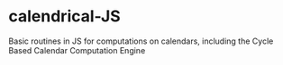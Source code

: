 # calendrical-JS
Basic routines in JS for computations on calendars, including the Cycle Based Calendar Computation Engine
